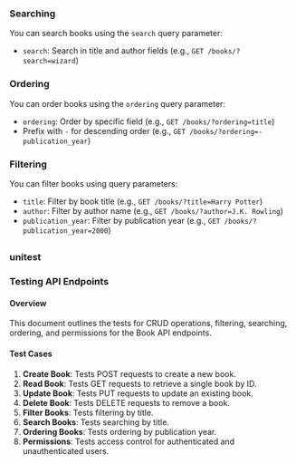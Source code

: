 ### Searching
You can search books using the `search` query parameter:
- `search`: Search in title and author fields (e.g., `GET /books/?search=wizard`)


### Ordering
You can order books using the `ordering` query parameter:
- `ordering`: Order by specific field (e.g., `GET /books/?ordering=title`)
- Prefix with `-` for descending order (e.g., `GET /books/?ordering=-publication_year`)


### Filtering
You can filter books using query parameters:
- `title`: Filter by book title (e.g., `GET /books/?title=Harry Potter`)
- `author`: Filter by author name (e.g., `GET /books/?author=J.K. Rowling`)
- `publication_year`: Filter by publication year (e.g., `GET /books/?publication_year=2000`)



##
### unitest


### Testing API Endpoints

#### Overview

This document outlines the tests for CRUD operations, filtering, searching, ordering, and permissions for the Book API endpoints.

#### Test Cases

1. **Create Book**: Tests POST requests to create a new book.
2. **Read Book**: Tests GET requests to retrieve a single book by ID.
3. **Update Book**: Tests PUT requests to update an existing book.
4. **Delete Book**: Tests DELETE requests to remove a book.
5. **Filter Books**: Tests filtering by title.
6. **Search Books**: Tests searching by title.
7. **Ordering Books**: Tests ordering by publication year.
8. **Permissions**: Tests access control for authenticated and unauthenticated users.



